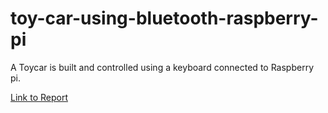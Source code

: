 # toy-car-using-bluetooth-raspberry-pi
A Toycar is built and controlled using a keyboard connected to Raspberry pi.

[Link to Report](https://github.com/rohithreddy0087/toy-car-using-bluetooth-raspberry-pi/blob/master/Toycar_bluetooth.pdf)
